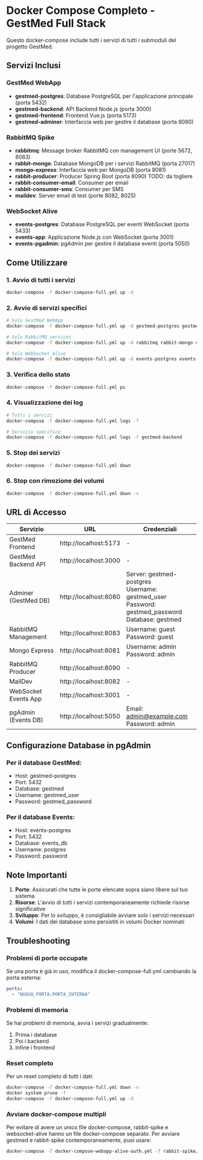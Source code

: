 # Docker Compose Completo - GestMed Full Stack

Questo docker-compose include tutti i servizi di tutti i submoduli del progetto GestMed.

## Servizi Inclusi

### GestMed WebApp
- **gestmed-postgres**: Database PostgreSQL per l'applicazione principale (porta 5432)
- **gestmed-backend**: API Backend Node.js (porta 3000)
- **gestmed-frontend**: Frontend Vue.js (porta 5173)
- **gestmed-adminer**: Interfaccia web per gestire il database (porta 8080)

### RabbitMQ Spike
- **rabbitmq**: Message broker RabbitMQ con management UI (porte 5672, 8083)
- **rabbit-mongo**: Database MongoDB per i servizi RabbitMQ (porta 27017)
- **mongo-express**: Interfaccia web per MongoDB (porta 8081)
- **rabbit-producer**: Producer Spring Boot (porta 8090) TODO: da togliere
- **rabbit-consumer-email**: Consumer per email
- **rabbit-consumer-sms**: Consumer per SMS
- **maildev**: Server email di test (porte 8082, 8025)

### WebSocket Alive
- **events-postgres**: Database PostgreSQL per eventi WebSocket (porta 5433)
- **events-app**: Applicazione Node.js con WebSocket (porta 3001)
- **events-pgadmin**: pgAdmin per gestire il database eventi (porta 5050)

## Come Utilizzare

### 1. Avvio di tutti i servizi
```bash
docker-compose -f docker-compose-full.yml up -d
```

### 2. Avvio di servizi specifici
```bash
# Solo GestMed WebApp
docker-compose -f docker-compose-full.yml up -d gestmed-postgres gestmed-backend gestmed-frontend gestmed-adminer

# Solo RabbitMQ services
docker-compose -f docker-compose-full.yml up -d rabbitmq rabbit-mongo mongo-express rabbit-producer rabbit-consumer-email rabbit-consumer-sms maildev

# Solo WebSocket Alive
docker-compose -f docker-compose-full.yml up -d events-postgres events-app events-pgadmin
```

### 3. Verifica dello stato
```bash
docker-compose -f docker-compose-full.yml ps
```

### 4. Visualizzazione dei log
```bash
# Tutti i servizi
docker-compose -f docker-compose-full.yml logs -f

# Servizio specifico
docker-compose -f docker-compose-full.yml logs -f gestmed-backend
```

### 5. Stop dei servizi
```bash
docker-compose -f docker-compose-full.yml down
```

### 6. Stop con rimozione dei volumi
```bash
docker-compose -f docker-compose-full.yml down -v
```

## URL di Accesso

| Servizio | URL | Credenziali |
|----------|-----|-------------|
| GestMed Frontend | http://localhost:5173 | - |
| GestMed Backend API | http://localhost:3000 | - |
| Adminer (GestMed DB) | http://localhost:8080 | Server: gestmed-postgres<br>Username: gestmed_user<br>Password: gestmed_password<br>Database: gestmed |
| RabbitMQ Management | http://localhost:8083 | Username: guest<br>Password: guest |
| Mongo Express | http://localhost:8081 | Username: admin<br>Password: admin |
| RabbitMQ Producer | http://localhost:8090 | - |
| MailDev | http://localhost:8082 | - |
| WebSocket Events App | http://localhost:3001 | - |
| pgAdmin (Events DB) | http://localhost:5050 | Email: admin@example.com<br>Password: admin |

## Configurazione Database in pgAdmin

### Per il database GestMed:
- Host: gestmed-postgres
- Port: 5432
- Database: gestmed
- Username: gestmed_user
- Password: gestmed_password

### Per il database Events:
- Host: events-postgres
- Port: 5432
- Database: events_db
- Username: postgres
- Password: password

## Note Importanti

1. **Porte**: Assicurati che tutte le porte elencate sopra siano libere sul tuo sistema
2. **Risorse**: L'avvio di tutti i servizi contemporaneamente richiede risorse significative
3. **Sviluppo**: Per lo sviluppo, è consigliabile avviare solo i servizi necessari
4. **Volumi**: I dati dei database sono persistiti in volumi Docker nominati

## Troubleshooting

### Problemi di porte occupate
Se una porta è già in uso, modifica il docker-compose-full.yml cambiando la porta esterna:
```yaml
ports:
  - "NUOVA_PORTA:PORTA_INTERNA"
```

### Problemi di memoria
Se hai problemi di memoria, avvia i servizi gradualmente:
1. Prima i database
2. Poi i backend
3. Infine i frontend

### Reset completo
Per un reset completo di tutti i dati:
```bash
docker-compose -f docker-compose-full.yml down -v
docker system prune -f
docker-compose -f docker-compose-full.yml up -d
```

### Avviare docker-compose multipli
Per evitare di avere un unico file docker-compose, rabbit-spike e websocket-alive hanno un file docker-compose separato.
Per avviare gestmed e rabbit-spike contemporaneamente, puoi usare:
```bash
docker-compose -f docker-compose-webapp-alive-auth.yml -f rabbit-spike/docker-compose-full.yml -f websocket-alive/docker-compose-full.yml up -d
```
